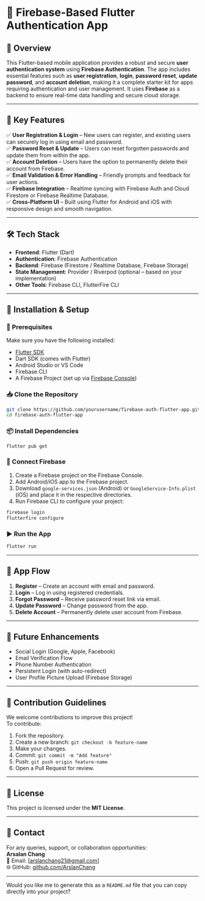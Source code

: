 
# 🔐 Firebase-Based Flutter Authentication App

## 📌 Overview

This Flutter-based mobile application provides a robust and secure **user authentication system** using **Firebase Authentication**. The app includes essential features such as **user registration**, **login**, **password reset**, **update password**, and **account deletion**, making it a complete starter kit for apps requiring authentication and user management. It uses **Firebase** as a backend to ensure real-time data handling and secure cloud storage.

---

## 🎯 Key Features

✅ **User Registration & Login** – New users can register, and existing users can securely log in using email and password.  
✅ **Password Reset & Update** – Users can reset forgotten passwords and update them from within the app.  
✅ **Account Deletion** – Users have the option to permanently delete their account from Firebase.  
✅ **Email Validation & Error Handling** – Friendly prompts and feedback for user actions.  
✅ **Firebase Integration** – Realtime syncing with Firebase Auth and Cloud Firestore or Firebase Realtime Database.  
✅ **Cross-Platform UI** – Built using Flutter for Android and iOS with responsive design and smooth navigation.

---

## 🛠️ Tech Stack

- **Frontend**: Flutter (Dart)  
- **Authentication**: Firebase Authentication  
- **Backend**: Firebase (Firestore / Realtime Database, Firebase Storage)  
- **State Management**: Provider / Riverpod (optional – based on your implementation)  
- **Other Tools**: Firebase CLI, FlutterFire CLI

---

## 🚀 Installation & Setup

### 🔧 Prerequisites

Make sure you have the following installed:

- [Flutter SDK](https://docs.flutter.dev/get-started/install)  
- Dart SDK (comes with Flutter)  
- Android Studio or VS Code  
- Firebase CLI  
- A Firebase Project (set up via [Firebase Console](https://console.firebase.google.com/))

### 📥 Clone the Repository

```bash
git clone https://github.com/yourusername/firebase-auth-flutter-app.git
cd firebase-auth-flutter-app
```

### 📦 Install Dependencies

```bash
flutter pub get
```

### 🔗 Connect Firebase

1. Create a Firebase project on the Firebase Console.  
2. Add Android/iOS app to the Firebase project.  
3. Download `google-services.json` (Android) or `GoogleService-Info.plist` (iOS) and place it in the respective directories.  
4. Run Firebase CLI to configure your project:

```bash
firebase login
flutterfire configure
```

### ▶️ Run the App

```bash
flutter run
```

---

## 👣 App Flow

1. **Register** – Create an account with email and password.  
2. **Login** – Log in using registered credentials.  
3. **Forgot Password** – Receive password reset link via email.  
4. **Update Password** – Change password from the app.  
5. **Delete Account** – Permanently delete user account from Firebase.

---

## 🌱 Future Enhancements

- Social Login (Google, Apple, Facebook)  
- Email Verification Flow  
- Phone Number Authentication  
- Persistent Login (with auto-redirect)  
- User Profile Picture Upload (Firebase Storage)

---

## 🤝 Contribution Guidelines

We welcome contributions to improve this project!  
To contribute:

1. Fork the repository.  
2. Create a new branch: `git checkout -b feature-name`  
3. Make your changes.  
4. Commit: `git commit -m "Add feature"`  
5. Push: `git push origin feature-name`  
6. Open a Pull Request for review.

---

## 📜 License

This project is licensed under the **MIT License**.

---

## 📩 Contact

For any queries, support, or collaboration opportunities:  
**Arsalan Chang**  
📧 Email: [arslanchang21@gmail.com]  
🌐 GitHub: [github.com/ArslanChang](https://github.com/ArsalanChang)

---

Would you like me to generate this as a `README.md` file that you can copy directly into your project?

